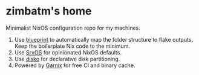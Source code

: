 # zimbatm's home

Minimalist NixOS configuration repo for my machines.

1. Use [blueprint](https://github.com/numtide/blueprint) to automatically map
   the folder structure to flake outputs. Keep the boilerplate Nix code to the
   minimum.
2. Use [SrvOS](https://github.com/nix-community/srvos) for opinionated
   NixOS defaults.
3. Use [disko](https://github.com/nix-community/disko) for declarative disk
   partitioning.
4. Powered by [Garnix](https://garnix.io) for free CI and binary cache.

